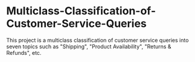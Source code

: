 # Multiclass-Classification-of-Customer-Service-Queries
This project is a multiclass classification of customer service queries into seven topics such as "Shipping", "Product Availability", "Returns &amp; Refunds", etc. 
